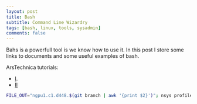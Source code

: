 ```yaml
---
layout: post
title: Bash 
subtitle: Command Line Wizardry
tags: [bash, linux, tools, sysadmin]
comments: false
---
```


Bahs is a powerfull tool is we know how to use it.
In this post I store some links to documents and some useful examples of bash.

ArsTechnica tutorials:
- [I](https://arstechnica.com/gadgets/2021/08/linux-bsd-command-line-101-using-awk-sed-and-grep-in-the-terminal/).
- [II](https://arstechnica.com/gadgets/2021/09/command-line-wizardry-part-two-variables-and-loops-in-bash/)



```bash
FILE_OUT="ngpu1.c1.d448.$(git branch | awk '{print $2}')"; nsys profile --force-overwrite true -o${FILE_OUT} ./solver --gpus 0 --grid dGrid --cardinality 1 --max_iter 20 --domain_size 448 2>&1 | tee ${FILE_OUT}.log |grep --line-buffered "solverPt_Poisson\|End residual\|Solve time"| tee quickTime.log
```



